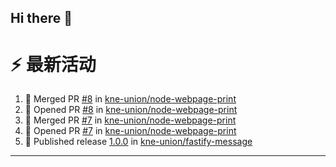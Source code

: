 ## Hi there 👋

<!--

**Here are some ideas to get you started:**

🙋‍♀️ A short introduction - what is your organization all about?
🌈 Contribution guidelines - how can the community get involved?
👩‍💻 Useful resources - where can the community find your docs? Is there anything else the community should know?
🍿 Fun facts - what does your team eat for breakfast?
🧙 Remember, you can do mighty things with the power of [Markdown](https://docs.github.com/github/writing-on-github/getting-started-with-writing-and-formatting-on-github/basic-writing-and-formatting-syntax)
-->


# ⚡ 最新活动

<!--START_SECTION:activity-->
1. 🎉 Merged PR [#8](https://github.com/kne-union/node-webpage-print/pull/8) in [kne-union/node-webpage-print](https://github.com/kne-union/node-webpage-print)
2. 💪 Opened PR [#8](https://github.com/kne-union/node-webpage-print/pull/8) in [kne-union/node-webpage-print](https://github.com/kne-union/node-webpage-print)
3. 🎉 Merged PR [#7](https://github.com/kne-union/node-webpage-print/pull/7) in [kne-union/node-webpage-print](https://github.com/kne-union/node-webpage-print)
4. 💪 Opened PR [#7](https://github.com/kne-union/node-webpage-print/pull/7) in [kne-union/node-webpage-print](https://github.com/kne-union/node-webpage-print)
5. 🚀 Published release [1.0.0](https://github.com/kne-union/fastify-message/releases/tag/1.0.0) in [kne-union/fastify-message](https://github.com/kne-union/fastify-message)
<!--END_SECTION:activity-->

---
